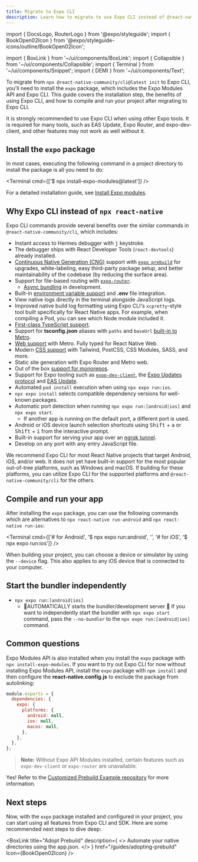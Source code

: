 ```yaml
---
title: Migrate to Expo CLI
description: Learn how to migrate to use Expo CLI instead of @react-native-community/cli in any React Native project.
---
```


import { DocsLogo, RouterLogo } from '@expo/styleguide';
import { BookOpen02Icon } from '@expo/styleguide-icons/outline/BookOpen02Icon';

import { BoxLink } from '~/ui/components/BoxLink';
import { Collapsible } from '~/ui/components/Collapsible';
import { Terminal } from '~/ui/components/Snippet';
import { DEMI } from '~/ui/components/Text';

To migrate from `npx @react-native-community/cli@latest init` to Expo CLI, you'll need to install the `expo` package, which includes the Expo Modules API and Expo CLI. This guide covers the installation step, the benefits of using Expo CLI, and how to compile and run your project after migrating to Expo CLI.

It is strongly recommended to use Expo CLI when using other Expo tools. It is required for many tools, such as EAS Update, Expo Router, and expo-dev-client, and other features may not work as well without it.

## Install the `expo` package

In most cases, executing the following command in a project directory to install the package is all you need to do:

<Terminal cmd={['$ npx install-expo-modules@latest']} />

For a detailed installation guide, see [Install Expo modules](/bare/installing-expo-modules).

## Why Expo CLI instead of `npx react-native`

Expo CLI commands provide several benefits over the similar commands in `@react-native-community/cli`, which includes:

- Instant access to Hermes debugger with <kbd>j</kbd> keystroke.
- The debugger ships with React Developer Tools (`react-devtools`) already installed.
- [Continuous Native Generation (CNG)](/workflow/continuous-native-generation/) support with [`expo prebuild`](/workflow/prebuild/) for upgrades, white-labeling, easy third-party package setup, and better maintainability of the codebase (by reducing the surface area).
- Support for file-based routing with [`expo-router`](/router/introduction/).
  - [Async bundling](/router/reference/async-routes) in development.
- Built-in [environment variable support](/guides/environment-variables) and **.env** file integration.
- View native logs directly in the terminal alongside JavaScript logs.
- Improved native build log formatting using Expo CLI's `xcpretty`-style tool built specifically for React Native apps. For example, when compiling a Pod, you can see which Node module included it.
- [First-class TypeScript support](/guides/typescript).
- Support for **tsconfig.json** aliases with `paths` and `baseUrl` [built-in to Metro](/guides/typescript/#path-aliases-optional).
- [Web support](/guides/customizing-metro/#adding-web-support-to-metro) with Metro. Fully typed for React Native Web.
- Modern [CSS support](/versions/latest/config/metro#css) with Tailwind, PostCSS, CSS Modules, SASS, and more.
- Static site generation with Expo Router and Metro web.
- Out of the box [support for monorepos](/guides/monorepos).
- Support for Expo tooling such as [`expo-dev-client`](/develop/development-builds/introduction), the [Expo Updates protocol](/technical-specs/expo-updates-1) and [EAS Update](/eas-update/introduction).
- Automated `pod install` execution when using `npx expo run:ios`.
- `npx expo install` selects compatible dependency versions for well-known packages.
- Automatic port detection when running `npx expo run:[android|ios]` and `npx expo start`. 
  - If another app is running on the default port, a different port is used.
- Android or iOS device launch selection shortcuts using <kbd>Shift</kbd> + <kbd>a</kbd> or <kbd>Shift</kbd> + <kbd>i</kbd> from the interactive prompt.
- Built-in support for serving your app over an [ngrok tunnel](/develop/development-builds/development-workflows/#tunnel-urls).
- Develop on any port with any entry JavaScript file.

We recommend Expo CLI for most React Native projects that target Android, iOS, and/or web. It does not yet have built-in support for the most popular out-of-tree platforms, such as
Windows and macOS. If building for these platforms, you can utilize Expo CLI for the supported platforms and `@react-native-community/cli` for the others.

## Compile and run your app

After installing the `expo` package, you can use the following commands which are alternatives to `npx react-native run-android` and `npx react-native run-ios`:

<Terminal
  cmd={['# for Android', '$ npx expo run:android', '', '# for iOS', '$ npx expo run:ios']}
/>

When building your project, you can choose a device or simulator by using the `--device` flag. This also applies to any iOS device that is connected to your computer.

## Start the bundler independently

* `npx expo run:[android|ios]`
  * 👀AUTOMATICALLY starts the bundler/development server 👀
  If you want to independently start the bundler with `npx expo start` command, pass the `--no-bundler` to the `npx expo run:[android|ios]` command.

## Common questions

<Collapsible summary="Can I use Expo CLI without installing the Expo Modules API?">

Expo Modules API is also installed when you install the `expo` package with `npx install-expo-modules`. If you want to try out Expo CLI for now without installing Expo Modules API, install the `expo` package with `npm install` and then configure the **react-native.config.js** to exclude the package from autolinking:

```js react-native.config.js
module.exports = {
  dependencies: {
    expo: {
      platforms: {
        android: null,
        ios: null,
        macos: null,
      },
    },
  },
};
```

> **Note:** Without Expo API Modules installed, certain features such as `expo-dev-client` or `expo-router` are unavailable.

</Collapsible>

<Collapsible summary="Can I use prebuild for out-of-tree platforms, such as macOS or Windows?">

Yes! Refer to the [Customized Prebuild Example repository](https://github.com/byCedric/custom-prebuild-example) for more information.

</Collapsible>

## Next steps

Now, with the `expo` package installed and configured in your project, you can start using all features from Expo CLI and SDK. Here are some recommended next steps to dive deep:

<BoxLink
  title="Expo CLI Reference"
  description="Learn more about the commands and flags available in Expo CLI."
  href="/more/expo-cli"
  Icon={BookOpen02Icon}
/>
<BoxLink
  title="Adopt Prebuild"
  description={
    <>
      Automate your native directories using the <DEMI>app.json</DEMI>.
    </>
  }
  href="/guides/adopting-prebuild"
  Icon={BookOpen02Icon}
/>
<BoxLink
  title="Use Expo SDK"
  description="Try out libraries from the Expo SDK in your app."
  href="/versions/"
  Icon={DocsLogo}
/>
<BoxLink
  title="Expo Router"
  description="Expo Router brings the best routing concepts from the web to native Android and iOS apps."
  href="/router/introduction/"
  Icon={RouterLogo}
/>
